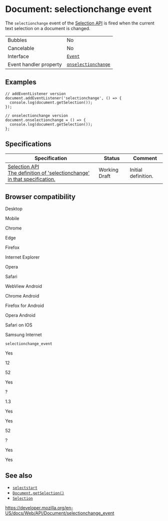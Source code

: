 # Document: selectionchange event

The `selectionchange` event of the [Selection API](../selection) is fired when the current text selection on a document is changed.

<table><tbody><tr class="odd"><td>Bubbles</td><td>No</td></tr><tr class="even"><td>Cancelable</td><td>No</td></tr><tr class="odd"><td>Interface</td><td><a href="../event"><code>Event</code></a></td></tr><tr class="even"><td>Event handler property</td><td><a href="../globaleventhandlers/onselectionchange"><code>onselectionchange</code></a></td></tr></tbody></table>

## Examples

    // addEventListener version
    document.addEventListener('selectionchange', () => {
      console.log(document.getSelection());
    });

    // onselectionchange version
    document.onselectionchange = () => {
      console.log(document.getSelection());
    };

## Specifications

<table><thead><tr class="header"><th>Specification</th><th>Status</th><th>Comment</th></tr></thead><tbody><tr class="odd"><td><a href="https://w3c.github.io/selection-api/#selectionchange-event">Selection API<br />
<span class="small">The definition of 'selectionchange' in that specification.</span></a></td><td><span class="spec-wd">Working Draft</span></td><td>Initial definition.</td></tr></tbody></table>

## Browser compatibility

Desktop

Mobile

Chrome

Edge

Firefox

Internet Explorer

Opera

Safari

WebView Android

Chrome Android

Firefox for Android

Opera Android

Safari on IOS

Samsung Internet

`selectionchange_event`

Yes

12

52

Yes

?

1.3

Yes

Yes

52

?

Yes

Yes

## See also

- [`selectstart`](selectstart_event)
- [`Document.getSelection()`](getselection)
- [`Selection`](../selection)

<a href="https://developer.mozilla.org/en-US/docs/Web/API/Document/selectionchange_event" class="_attribution-link">https://developer.mozilla.org/en-US/docs/Web/API/Document/selectionchange_event</a>
